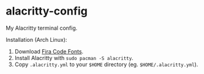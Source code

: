 # alacritty-config

My Alacritty terminal config.

Installation (Arch Linux):
1. Download [Fira Code Fonts](https://github.com/tonsky/FiraCode).
2. Install Alacritty with `sudo pacman -S alacritty`.
3. Copy `.alacritty.yml` to your `$HOME` directory (eg. `$HOME/.alacritty.yml`).
